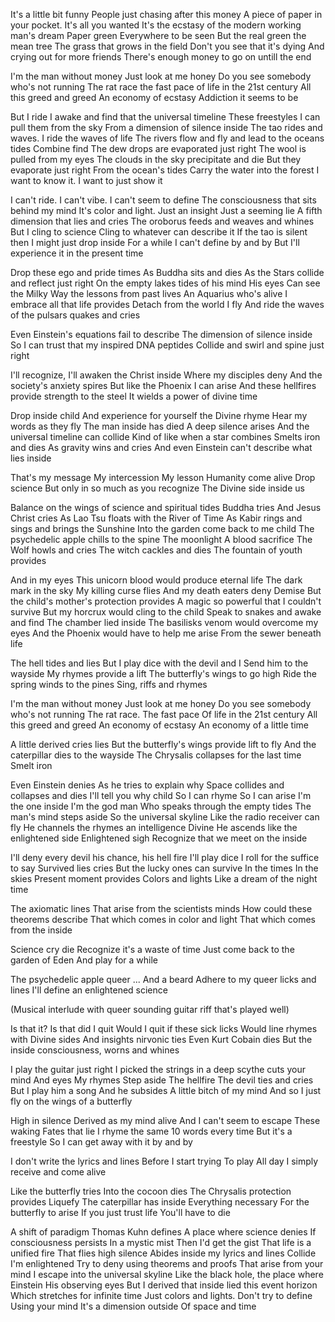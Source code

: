 It's a little bit funny
People just chasing after this money
A piece of paper in your pocket. It's all you wanted
It's the ecstasy of the modern working man's dream
Paper green
Everywhere to be seen
But the real green the mean tree
The grass that grows in the field
Don't you see that it's dying
And crying out for more friends
There's enough money to go on untill the end

I'm the man without money
Just look at me honey
Do you see somebody who's not running
The rat race
the fast pace of life in the 21st century
All this greed and greed
An economy of ecstasy
Addiction it seems to be

But I ride I awake and find that the universal timeline
These freestyles
I can pull them from the sky
From a dimension of silence inside
The tao rides and waves. I ride the waves of life
The rivers flow and fly and lead to the oceans tides
Combine find
The dew drops are evaporated just right
The wool is pulled from my eyes
The clouds in the sky precipitate and die
But they evaporate just right
From the ocean's tides
Carry the water into the forest
I want to know it. I want to just show it

I can't ride. I can't vibe. I can't seem to define
The consciousness that sits behind my mind
It's color and light. Just an insight
Just a seeming lie
A fifth dimension that lies and cries
The oroborus feeds and weaves and whines
But I cling to science
Cling to whatever can describe it
If the tao is silent then I might just drop inside
For a while
I can't define by and by
But I'll experience it in the present time

Drop these ego and pride times
As Buddha sits and dies
As the Stars collide and reflect just right
On the empty lakes tides of his mind
His eyes
Can see the Milky Way the lessons from past lives
An Aquarius who's alive
I embrace all that life provides
Detach from the world I fly
And ride the waves of the pulsars quakes and cries

Even Einstein's equations fail to describe
The dimension of silence inside
So I can trust that my inspired DNA peptides
Collide and swirl and spine just right

I'll recognize, I'll awaken the Christ inside
Where my disciples deny
And the society's anxiety spires
But like the Phoenix I can arise
And these hellfires provide strength to the steel
It wields a power of divine time

Drop inside child
And experience for yourself the Divine rhyme
Hear my words as they fly
The man inside has died
A deep silence arises
And the universal timeline can collide
Kind of like when a star combines
Smelts iron and dies
As gravity wins and cries
And even Einstein can't describe what lies inside

That's my message
My intercession
My lesson
Humanity come alive
Drop science
But only in so much as you recognize
The Divine side inside us

Balance on the wings of science and spiritual tides
Buddha tries
And Jesus Christ cries
As Lao Tsu floats with the River of Time
As Kabir rings and sings and brings the Sunshine
Into the garden come back to me child
The psychedelic apple chills to the spine
The moonlight
A blood sacrifice
The Wolf howls and cries
The witch cackles and dies
The fountain of youth provides

And in my eyes
This unicorn blood would produce eternal life
The dark mark in the sky
My killing curse flies
And my death eaters deny
Demise
But the child's mother's protection provides
A magic so powerful that I couldn't survive
But my horcrux would cling to the child
Speak to snakes and awake and find
The chamber lied inside
The basilisks venom would overcome my eyes
And the Phoenix would have to help me arise
From the sewer beneath life

The hell tides and lies
But I play dice with the devil and I
Send him to the wayside
My rhymes provide a lift
The butterfly's wings to go high
Ride the spring winds to the pines
Sing, riffs and rhymes

I'm the man without money
Just look at me honey
Do you see somebody who's not running
The rat race. The fast pace
Of life in the 21st century
All this greed and greed
An economy of ecstasy
An economy of a little time

A little derived cries lies
But the butterfly's wings provide lift to fly
And the caterpillar dies to the wayside
The Chrysalis collapses for the last time
Smelt iron

Even Einstein denies
As he tries to explain why
Space collides and collapses and dies
I'll tell you why child
So I can rhyme
So I can arise
I'm the one inside
I'm the god man
Who speaks through the empty tides
The man's mind steps aside
So the universal skyline
Like the radio receiver can fly
He channels the rhymes an intelligence Divine
He ascends like the enlightened side
Enlightened sigh
Recognize that we meet on the inside

I'll deny every devil his chance, his hell fire
I'll play dice
I roll for the suffice to say
Survived lies cries
But the lucky ones can survive
In the times
In the skies
Present moment provides
Colors and lights
Like a dream of the night time

The axiomatic lines
That arise from the scientists minds
How could these theorems describe
That which comes in color and light
That which comes from the inside

Science cry die
Recognize it's a waste of time
Just come back to the garden of Eden
And play for a while

The psychedelic apple queer
... And a beard
Adhere to my queer licks and lines
I'll define an enlightened science

(Musical interlude with queer sounding guitar riff that's played well)

Is that it?
Is that did I quit
Would I quit if these sick licks
Would line rhymes with Divine sides
And insights nirvonic ties
Even Kurt Cobain dies
But the inside consciousness, worns and whines

I play the guitar just right
I picked the strings in a deep scythe cuts your mind
And eyes
My rhymes
Step aside
The hellfire
The devil ties and cries
But I play him a song
And he subsides
A little bitch of my mind
And so I just fly on the wings of a butterfly

High in silence
Derived as my mind alive
And I can't seem to escape
These waking Fates that lie
I rhyme the same 10 words every time
But it's a freestyle
So I can get away with it by and by

I don't write the lyrics and lines
Before I start trying
To play
All day
I simply receive and come alive

Like the butterfly tries
Into the cocoon dies
The Chrysalis protection provides
Liquefy
The caterpillar has inside
Everything necessary
For the butterfly to arise
If you just trust life
You'll have to die

A shift of paradigm
Thomas Kuhn defines
A place where science denies
If consciousness persists
In a mystic mist
Then I'd get the gist
That life is a unified fire
That flies high silence
Abides inside my lyrics and lines
Collide
I'm enlightened
Try to deny using theorems and proofs
That arise from your mind
I escape into the universal skyline
Like the black hole, the place where Einstein
His observing eyes
But I derived that inside lied this event horizon
Which stretches for infinite time
Just colors and lights. Don't try to define
Using your mind
It's a dimension outside
Of space and time
